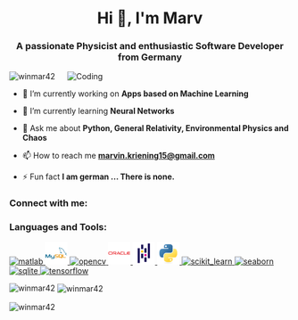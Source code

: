 <h1 align="center">Hi 👋, I'm Marv</h1>
<h3 align="center">A passionate Physicist and enthusiastic Software Developer from Germany</h3>
<img align="right" alt="Coding" width="400" src="https://bestanimations.com/media/physics/15366957newtons-cradle-potential-energy-balls-animation-6.gif">

<p align="left"> <img src="https://komarev.com/ghpvc/?username=winmar42&label=Profile%20views&color=0e75b6&style=flat" alt="winmar42" /> </p>

- 🔭 I’m currently working on **Apps based on Machine Learning**

- 🌱 I’m currently learning **Neural Networks**

- 💬 Ask me about **Python, General Relativity, Environmental Physics and Chaos**

- 📫 How to reach me **marvin.kriening15@gmail.com**

- ⚡ Fun fact **I am german ... There is none.**

<h3 align="left">Connect with me:</h3>
<p align="left">
</p>

<h3 align="left">Languages and Tools:</h3>
<p align="left"> <a href="https://www.mathworks.com/" target="_blank" rel="noreferrer"> <img src="https://upload.wikimedia.org/wikipedia/commons/2/21/Matlab_Logo.png" alt="matlab" width="40" height="40"/> </a> <a href="https://www.mysql.com/" target="_blank" rel="noreferrer"> <img src="https://raw.githubusercontent.com/devicons/devicon/master/icons/mysql/mysql-original-wordmark.svg" alt="mysql" width="40" height="40"/> </a> <a href="https://opencv.org/" target="_blank" rel="noreferrer"> <img src="https://www.vectorlogo.zone/logos/opencv/opencv-icon.svg" alt="opencv" width="40" height="40"/> </a> <a href="https://www.oracle.com/" target="_blank" rel="noreferrer"> <img src="https://raw.githubusercontent.com/devicons/devicon/master/icons/oracle/oracle-original.svg" alt="oracle" width="40" height="40"/> </a> <a href="https://pandas.pydata.org/" target="_blank" rel="noreferrer"> <img src="https://raw.githubusercontent.com/devicons/devicon/2ae2a900d2f041da66e950e4d48052658d850630/icons/pandas/pandas-original.svg" alt="pandas" width="40" height="40"/> </a> <a href="https://www.python.org" target="_blank" rel="noreferrer"> <img src="https://raw.githubusercontent.com/devicons/devicon/master/icons/python/python-original.svg" alt="python" width="40" height="40"/> </a> <a href="https://scikit-learn.org/" target="_blank" rel="noreferrer"> <img src="https://upload.wikimedia.org/wikipedia/commons/0/05/Scikit_learn_logo_small.svg" alt="scikit_learn" width="40" height="40"/> </a> <a href="https://seaborn.pydata.org/" target="_blank" rel="noreferrer"> <img src="https://seaborn.pydata.org/_images/logo-mark-lightbg.svg" alt="seaborn" width="40" height="40"/> </a> <a href="https://www.sqlite.org/" target="_blank" rel="noreferrer"> <img src="https://www.vectorlogo.zone/logos/sqlite/sqlite-icon.svg" alt="sqlite" width="40" height="40"/> </a> <a href="https://www.tensorflow.org" target="_blank" rel="noreferrer"> <img src="https://www.vectorlogo.zone/logos/tensorflow/tensorflow-icon.svg" alt="tensorflow" width="40" height="40"/> </a> </p>

<p><img align="left" src="https://github-readme-stats.vercel.app/api/top-langs?username=winmar42&show_icons=true&locale=en&layout=compact" alt="winmar42" /></p>

<p>&nbsp;<img align="center" src="https://github-readme-stats.vercel.app/api?username=winmar42&show_icons=true&locale=en" alt="winmar42" /></p>

<p><img align="center" src="https://github-readme-streak-stats.herokuapp.com/?user=winmar42&" alt="winmar42" /></p>

